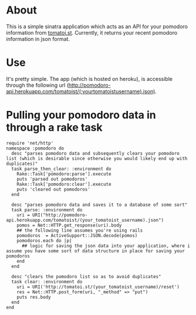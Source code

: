 # About

This is a simple sinatra application which acts as an API for your pomodoro information from [tomatoi.st](http://tomatoi.st). Currently, it returns your recent pomodoro information in json format.

# Use

It's pretty simple. The app (which is hosted on heroku), is accessible through the following url (http://pomodoro-api.herokuapp.com/tomatoist/(:yourtomatoistusername).json). 

# Pulling your pomodoro data in through a rake task


    require 'net/http'
    namespace :pomodoro do
      desc "parses pomodoro data and subsequently clears your pomodoro list (which is desirable since otherwise you would likely end up with duplicates)"
      task parse_then_clear: :environment do
        Rake::Task['pomodoro:parse'].execute
        puts 'parsed out pomodoros'
        Rake::Task['pomodoro:clear'].execute
        puts 'cleared out pomodoros'
      end
      
      desc "parses pomodoro data and saves it to a database of some sort"
      task parse: :environment do
        uri = URI("http://pomodoro-api.herokuapp.com/tomatoist/(your_tomatoist_username).json")
        pomos = Net::HTTP.get_response(uri).body
        ## the following line assumes you're using rails
        pomodoros  = ActiveSupport::JSON.decode(pomos)
        pomodoros.each do |p|
          ## logic for saving the json data into your application, where i assume you have some sort of data structure in place for saving your pomodoros
        end
      end

      desc "clears the pomodoro list so as to avoid duplicates"
      task clear: :environment do
        uri = URI('http://tomatoi.st/(your_tomatoist_username)/reset')
        res = Net::HTTP.post_form(uri, "_method" => "put")
        puts res.body
      end
    end
